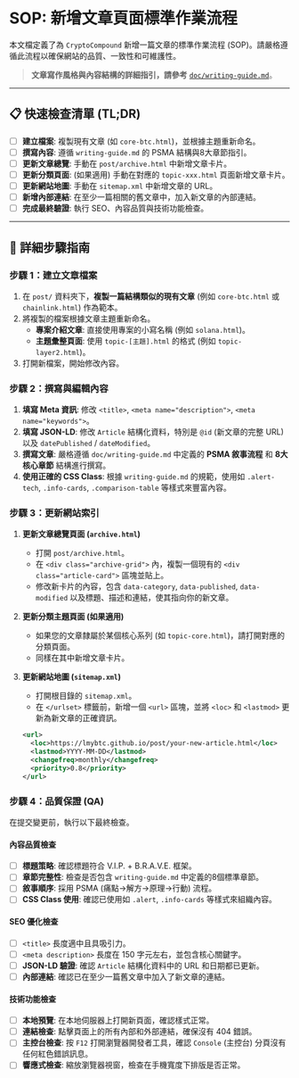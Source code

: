 # SOP: 新增文章頁面標準作業流程

本文檔定義了為 `CryptoCompound` 新增一篇文章的標準作業流程 (SOP)。請嚴格遵循此流程以確保網站的品質、一致性和可維護性。

> **文章寫作風格與內容結構的詳細指引，請參考** [`doc/writing-guide.md`](writing-guide.md)。

---

## 📋 快速檢查清單 (TL;DR)

- [ ] **建立檔案**: 複製現有文章 (如 `core-btc.html`)，並根據主題重新命名。
- [ ] **撰寫內容**: 遵循 `writing-guide.md` 的 PSMA 結構與8大章節指引。
- [ ] **更新文章總覽**: 手動在 `post/archive.html` 中新增文章卡片。
- [ ] **更新分類頁面**: (如果適用) 手動在對應的 `topic-xxx.html` 頁面新增文章卡片。
- [ ] **更新網站地圖**: 手動在 `sitemap.xml` 中新增文章的 URL。
- [ ] **新增內部連結**: 在至少一篇相關的舊文章中，加入新文章的內部連結。
- [ ] **完成最終驗證**: 執行 SEO、內容品質與技術功能檢查。

---

## 📝 詳細步驟指南

### 步驟 1：建立文章檔案

1.  在 `post/` 資料夾下，**複製一篇結構類似的現有文章** (例如 `core-btc.html` 或 `chainlink.html`) 作為範本。
2.  將複製的檔案根據文章主題重新命名。
    -   **專案介紹文章**: 直接使用專案的小寫名稱 (例如 `solana.html`)。
    -   **主題彙整頁面**: 使用 `topic-[主題].html` 的格式 (例如 `topic-layer2.html`)。
3.  打開新檔案，開始修改內容。

### 步驟 2：撰寫與編輯內容

1.  **填寫 Meta 資訊**: 修改 `<title>`, `<meta name="description">`, `<meta name="keywords">`。
2.  **填寫 JSON-LD**: 修改 `Article` 結構化資料，特別是 `@id` (新文章的完整 URL) 以及 `datePublished` / `dateModified`。
3.  **撰寫文章**: 嚴格遵循 `doc/writing-guide.md` 中定義的 **PSMA 敘事流程** 和 **8大核心章節** 結構進行撰寫。
4.  **使用正確的 CSS Class**: 根據 `writing-guide.md` 的規範，使用如 `.alert-tech`, `.info-cards`, `.comparison-table` 等樣式來豐富內容。

### 步驟 3：更新網站索引

1.  **更新文章總覽頁面 (`archive.html`)**
    -   打開 `post/archive.html`。
    -   在 `<div class="archive-grid">` 內，複製一個現有的 `<div class="article-card">` 區塊並貼上。
    -   修改新卡片的內容，包含 `data-category`, `data-published`, `data-modified` 以及標題、描述和連結，使其指向你的新文章。

2.  **更新分類主題頁面 (如果適用)**
    -   如果您的文章隸屬於某個核心系列 (如 `topic-core.html`)，請打開對應的分類頁面。
    -   同樣在其中新增文章卡片。

3.  **更新網站地圖 (`sitemap.xml`)**
    -   打開根目錄的 `sitemap.xml`。
    -   在 `</urlset>` 標籤前，新增一個 `<url>` 區塊，並將 `<loc>` 和 `<lastmod>` 更新為新文章的正確資訊。

    ```xml
    <url>
      <loc>https://lmybtc.github.io/post/your-new-article.html</loc>
      <lastmod>YYYY-MM-DD</lastmod>
      <changefreq>monthly</changefreq>
      <priority>0.8</priority>
    </url>
    ```

### 步驟 4：品質保證 (QA)

在提交變更前，執行以下最終檢查。

#### 內容品質檢查
- [ ] **標題策略**: 確認標題符合 V.I.P. + B.R.A.V.E. 框架。
- [ ] **章節完整性**: 檢查是否包含 `writing-guide.md` 中定義的8個標準章節。
- [ ] **敘事順序**: 採用 PSMA (痛點→解方→原理→行動) 流程。
- [ ] **CSS Class 使用**: 確認已使用如 `.alert`, `.info-cards` 等樣式來組織內容。

#### SEO 優化檢查
- [ ] `<title>` 長度適中且具吸引力。
- [ ] `<meta description>` 長度在 150 字元左右，並包含核心關鍵字。
- [ ] **JSON-LD 驗證**: 確認 `Article` 結構化資料中的 URL 和日期都已更新。
- [ ] **內部連結**: 確認已在至少一篇舊文章中加入了新文章的連結。

#### 技術功能檢查
- [ ] **本地預覽**: 在本地伺服器上打開新頁面，確認樣式正常。
- [ ] **連結檢查**: 點擊頁面上的所有內部和外部連結，確保沒有 404 錯誤。
- [ ] **主控台檢查**: 按 `F12` 打開瀏覽器開發者工具，確認 `Console` (主控台) 分頁沒有任何紅色錯誤訊息。
- [ ] **響應式檢查**: 縮放瀏覽器視窗，檢查在手機寬度下排版是否正常。
